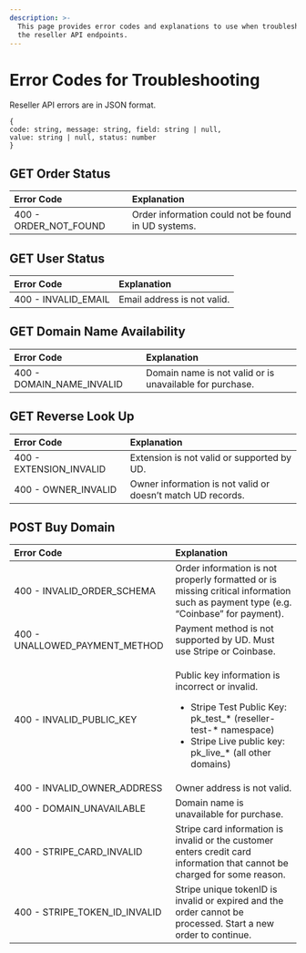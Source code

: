 ```yaml
---
description: >-
  This page provides error codes and explanations to use when troubleshooting
  the reseller API endpoints.
---
```


# Error Codes for Troubleshooting

Reseller API errors are in JSON format.

```text
{ 
code: string, message: string, field: string | null, 
value: string | null, status: number 
}
```

## GET Order Status

| Error Code | Explanation |
| :--- | :--- |
| 400 - ORDER\_NOT\_FOUND | Order information could not be found in UD systems. |

## GET User Status

| Error Code | Explanation |
| :--- | :--- |
| 400 - INVALID\_EMAIL | Email address is not valid. |

## GET Domain Name Availability

| Error Code | Explanation |
| :--- | :--- |
| 400 - DOMAIN\_NAME\_INVALID | Domain name is not valid or is unavailable for purchase. |

## GET Reverse Look Up

| Error Code | Explanation |
| :--- | :--- |
| 400 - EXTENSION\_INVALID | Extension is not valid or supported by UD. |
| 400 - OWNER\_INVALID | Owner information is not valid or doesn’t match UD records. |

## POST Buy Domain

<table>
  <thead>
    <tr>
      <th style="text-align:left">Error Code</th>
      <th style="text-align:left">Explanation</th>
    </tr>
  </thead>
  <tbody>
    <tr>
      <td style="text-align:left">400 - INVALID_ORDER_SCHEMA</td>
      <td style="text-align:left">Order information is not properly formatted or is missing critical information
        such as payment type (e.g. &#x201C;Coinbase&#x201D; for payment).</td>
    </tr>
    <tr>
      <td style="text-align:left">400 - UNALLOWED_PAYMENT_METHOD</td>
      <td style="text-align:left">Payment method is not supported by UD. Must use Stripe or Coinbase.</td>
    </tr>
    <tr>
      <td style="text-align:left">400 - INVALID_PUBLIC_KEY</td>
      <td style="text-align:left">
        <p>Public key information is incorrect or invalid.</p>
        <ul>
          <li>Stripe Test Public Key: pk_test_* (reseller-test-* namespace)</li>
          <li>Stripe Live public key: pk_live_* (all other domains)</li>
        </ul>
      </td>
    </tr>
    <tr>
      <td style="text-align:left">400 - INVALID_OWNER_ADDRESS</td>
      <td style="text-align:left">Owner address is not valid.</td>
    </tr>
    <tr>
      <td style="text-align:left">400 - DOMAIN_UNAVAILABLE</td>
      <td style="text-align:left">Domain name is unavailable for purchase.</td>
    </tr>
    <tr>
      <td style="text-align:left">400 - STRIPE_CARD_INVALID</td>
      <td style="text-align:left">Stripe card information is invalid or the customer enters credit card
        information that cannot be charged for some reason.</td>
    </tr>
    <tr>
      <td style="text-align:left">400 - STRIPE_TOKEN_ID_INVALID</td>
      <td style="text-align:left">Stripe unique tokenID is invalid or expired and the order cannot be processed.
        Start a new order to continue.</td>
    </tr>
  </tbody>
</table>

